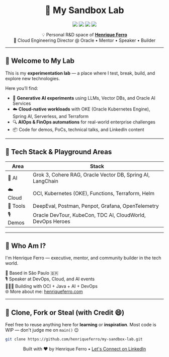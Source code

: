 <h1 align="center">🧪 My Sandbox Lab</h1>

<p align="center">
  <img src="https://img.shields.io/badge/Java-powered-%23f80000?style=for-the-badge&logo=openjdk&logoColor=white" />
  <img src="https://img.shields.io/badge/AI-native-%23007FFF?style=for-the-badge&logo=oracle" />
  <img src="https://img.shields.io/badge/Kubernetes_on_OCI-blue?style=for-the-badge&logo=kubernetes&logoColor=white" />
  <img src="https://img.shields.io/badge/Spring%20AI-powered-%23007396?style=for-the-badge&logo=spring" />
</p>

<p align="center">
  💡 Personal R&D space of <a target="_blank" rel="noopener noreferrer" href="https://www.henriqueferro.com"><b>Henrique Ferro</b></a><br>
  🚀 Cloud Engineering Director @ Oracle • Mentor • Speaker • Builder
</p>

---

## 👋 Welcome to My Lab

This is my **experimentation lab** — a place where I test, break, build, and explore new technologies.

Here you’ll find:

- 🤖 **Generative AI experiments** using LLMs, Vector DBs, and Oracle AI Services
- ☁️ **Cloud-native workloads** with OKE (Oracle Kubernetes Engine), Spring AI, Serverless, and Terraform
- 🔍 **AIOps & FinOps automations** for real-world enterprise challenges
- 📦 Code for demos, PoCs, technical talks, and LinkedIn content

---

## 🔧 Tech Stack & Playground Areas

| Area | Stack |
|------|-------|
| 🧠 AI | Grok 3, Cohere RAG, Oracle Vector DB, Spring AI, LangChain |
| ☁️ Cloud | OCI, Kubernetes (OKE), Functions, Terraform, Helm |
| 🧪 Tools | DeepEval, Postman, Penpot, Grafana, OpenTelemetry |
| 🎙️ Demos | Oracle DevTour, KubeCon, TDC AI, CloudWorld, DevOps Heroes |

---

## 🧭 Who Am I?

I'm Henrique Ferro — executive, mentor, and community builder in the tech world.

📌 Based in São Paulo 🇧🇷  
🎙️ Speaker at DevOps, Cloud, and AI events  
👨🏻‍💻 Building with OCI + Java + AI + DevOps  
🌐 More about me: [henriqueferro.com](https://www.henriqueferro.com)

---

## 🧰 Clone, Fork or Steal (with Credit 😄)

Feel free to reuse anything here for **learning** or **inspiration**. Most code is WIP — don't judge me on `main()` 😉

```bash
git clone https://github.com/henriqueferro/my-sandbox-lab.git
```
<p align="center">
  Built with ❤️ by Henrique Ferro • <a target="_blank" rel="noopener noreferrer" href="https://www.linkedin.com/in/henriqueferro">Let's Connect on LinkedIn</a>
</p>
